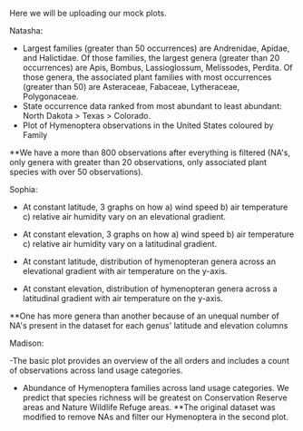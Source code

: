 Here we will be uploading our mock plots.

Natasha:

- Largest families (greater than 50 occurrences) are Andrenidae, Apidae, and Halictidae. Of those families, the largest genera (greater than 20 occurrences) are Apis, Bombus, Lassioglossum, Melissodes, Perdita. Of those genera, the associated plant families with most occurrences (greater than 50) are Asteraceae, Fabaceae, Lytheraceae, Polygonaceae.
- State occurrence data ranked from most abundant to least abundant: North Dakota > Texas > Colorado.
- Plot of Hymenoptera observations in the United States coloured by Family

**We have a more than 800 observations after everything is filtered (NA's, only genera with greater than 20 observations, only associated plant species with over 50 observations). 

Sophia:

- At constant latitude, 3 graphs on how a) wind speed b) air temperature c) relative air humidity vary on an elevational gradient.
- At constant elevation, 3 graphs on how a) wind speed b) air temperature c) relative air humidity vary on a latitudinal gradient.

- At constant latitude, distribution of hymenopteran genera across an elevational gradient with air temperature on the y-axis.
- At constant elevation, distribution of hymenopteran genera across a latitudinal gradient with air temperature on the y-axis.

**One has more genera than another because of an unequal number of NA's present in the dataset for each genus' latitude and elevation columns

Madison:

-The basic plot provides an overview of the all orders and includes a count of observations across land usage categories. 
- Abundance of Hymenoptera families across land usage categories. We predict that species richness will be greatest on Conservation Reserve areas and Nature Wildlife Refuge areas. 
**The original dataset was modified to remove NAs and filter our Hymenoptera in the second plot. 
